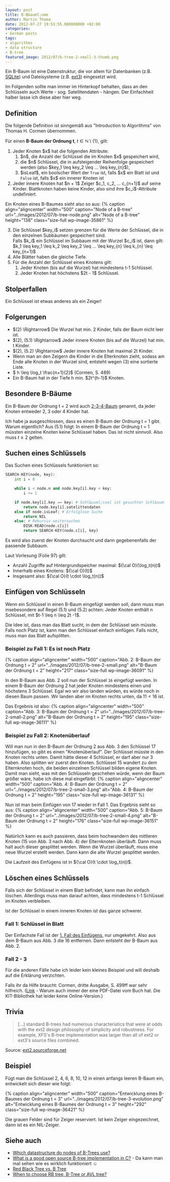 ```yaml
---
layout: post
title: B-B&auml;ume
author: Martin Thoma
date: 2012-07-27 19:53:55.000000000 +02:00
categories:
- German posts
tags:
- algorithms
- data structure
- B-tree
featured_image: 2012/07/b-tree-2-small-3-thumb.png
---
```

Ein B-Baum ist eine Datenstruktur, die vor allem f&uuml;r Datenbanken (z.B. <a href="http://de.wikipedia.org/wiki/SQLite">SQLite</a>) und Dateisysteme (z.B. <a href="http://de.wikipedia.org/wiki/Ext3">ext3</a>) eingesetzt wird.

Im Folgenden sollte man immer im Hinterkopf behalten, dass an den Schl&uuml;sseln auch Werte - sog. Satellitendaten - h&auml;ngen. Der Einfachheit halber lasse ich diese aber hier weg.

<h2>Definition</h2>
Die folgende Definition ist sinngem&auml;&szlig; aus "Introduction to Algorithms" von Thomas H. Cormen &uuml;bernommen.

F&uuml;r einen <strong>B-Baum der Ordnung t</strong>, $t \in \mathbb{N} \setminus \{1\}$, gilt:

<ol>
  <li>Jeder Knoten $x$ hat die folgenden Attribute:
    <ol>
      <li>$n$, die Anzahl der Schl&uuml;ssel die im Knoten $x$ gespeichert wird,</li>
      <li>die $n$ Schl&uuml;ssel, die in aufsteigender Reihenfolge gespeichert werden (also $key_1 \leq key_2 \leq ... \leq key_{n}$),</li>
      <li>$isLeaf$, ein boolscher Wert der <code>True</code> ist, falls $x$ ein Blatt ist und <code>False</code> ist, falls $x$ ein innerer Knoten ist</li>
    </ol>
  </li>
  <li>Jeder innere Knoten hat $n + 1$ Zeiger $c_1, c_2, ... c_{n+1}$ auf seine Kinder. Blattknoten haben keine Kinder, also sind ihre $c_i$-Attribute undefiniert.</li>
</ol>

Ein Knoten eines B-Baumes sieht also so aus:
{% caption align="aligncenter" width="500" caption="Node of a B-tree" url="../images/2012/07/b-tree-node.png" alt="Node of a B-tree"  height="138" class="size-full wp-image-35861" %}

<ol start=3>
  <li>Die Schl&uuml;ssel $key_i$ setzen grenzen f&uuml;r die Werte der Schl&uuml;ssel, die in den einzelnen Subb&auml;umen gespeichert sind.<br/> Falls $k_i$ ein Schl&uuml;ssel im Subbaum mit der Wurzel $c_i$ ist, dann gilt: $k_1 \leq key_1 \leq k_2 \leq key_2 \leq ... \leq key_{n} \leq k_{n} \leq key_{n+1}$</li>
  <li>Alle Bl&auml;tter haben die gleiche Tiefe.</li>
  <li>F&uuml;r die Anzahl der Schl&uuml;ssel eines Knotens gilt:
    <ol>
        <li>Jeder Knoten (bis auf die Wurzel) hat mindestens t-1 Schl&uuml;ssel.</li>
        <li>Jeder Knoten hat h&ouml;chstens $2t - 1$ Schl&uuml;ssel.</li>
    </ol>
  </li>
</ol>

<h2>Stolperfallen</h2>
Ein Schl&uuml;ssel ist etwas anderes als ein Zeiger!

<h2>Folgerungen</h2>
<ul>
  <li>$(2) \Rightarrow$ Die Wurzel hat min. 2 Kinder, falls der Baum nicht leer ist.</li>
  <li>$(2), (5.1) \Rightarrow$ Jeder innere Knoten (bis auf die Wurzel) hat min. t Kinder.</li>
  <li>$(2), (5.2) \Rightarrow$ Jeder innere Knoten hat maximal 2t Kinder.</li>
  <li>Wenn man an den Zeigern die Kinder in die Elterknoten zieht, sodass am Ende alle Knoten in der Wurzel sind, entsteht wegen (3) eine sortierte Liste.</li>
  <li>$ h \leq \log_t \frac{n+1}{2}$ (Cormen, S. 489)</li>
  <li>Ein B-Baum hat in der Tiefe h min. $2t^{h-1}$ Knoten.</li>
</ul>

<h2>Besondere B-B&auml;ume</h2>
Ein B-Baum der Ordnung t = 2 wird auch <a href="http://de.wikipedia.org/wiki/2-3-4-Baum">2-3-4-Baum</a> genannt, da jeder Knoten entweder 2, 3 oder 4 Kinder hat.

Ich habe ja ausgeschlossen, dass es einen B-Baum der Ordnung t = 1 gibt. Warum eigentlich?
Aus (5.1) folgt: In einem B-Baum der Ordnung t = 1 m&uuml;ssten einzelne Knoten keine Schl&uuml;ssel haben. Das ist nicht sinnvoll. Also muss $t \geq  2$ gelten.

<h2>Suchen eines Schl&uuml;ssels</h2>
Das Suchen eines Schl&uuml;ssels funktioniert so:

```python
SEARCH-KEY(node, key):
    int i = 0

    while i < node.n and node.key[i].key < key:
        i += 1

    if node.key[i].key == key: # Schl&uuml;ssel ist gesuchter Schl&uuml;ssel
        return node.key[i].satelittendaten
    else if node.isLeaf: # Erfolglose Suche
        return NIL
    else: # Rekursiv weitersuchen
        DISK-READ(node.c[i])
        return SEARCH-KEY(node.c[i], key)
```

Es wird also zuerst der Knoten durchsucht und dann gegebenenfalls der passende Subbaum.

Laut Vorlesung (Folie 97) gilt:
<ul>
    <li>Anzahl Zugriffe auf Hintergrundspeicher maximal: ${\cal O}(\log_t(n))$</li>
    <li>Innerhalb eines Knotens: ${\cal O}(t)$</li>
    <li>Insgesamt also: ${\cal O}(t \cdot \log_t(n))$</li>
</ul>

<h2>Einf&uuml;gen von Schl&uuml;sseln</h2>
Wenn ein Schl&uuml;ssel in einen B-Baum eingef&uuml;gt werden soll, dann muss man insebesondere auf Regel (5.1) und (5.2) achten:
Jeder Knoten enth&auml;lt n Schl&uuml;ssel, mit $t-1 \leq n \leq 2t -1$.

Die Idee ist, dass man das Blatt sucht, in dem der Schl&uuml;ssel sein m&uuml;sste. Falls noch Platz ist, kann man den Schl&uuml;ssel einfach einf&uuml;gen. Falls nicht, muss man das Blatt aufsplitten.

<h3>Beispiel zu Fall 1: Es ist noch Platz</h3>
{% caption align="aligncenter" width="500" caption="Abb. 2: B-Baum der Ordnung t = 2" url="../images/2012/07/b-tree-2-small.png" alt="B-Baum der Ordnung t = 2"  height="217" class="size-full wp-image-36091" %}

In den B-Baum aus Abb. 2 soll nun der Schl&uuml;ssel <code>16</code> eingef&uuml;gt werden. In einem B-Baum der Ordnung 2 hat jeder Knoten mindestens einen und h&ouml;chstens 3 Schl&uuml;ssel. Egal wo wir also landen w&uuml;rden, es w&uuml;rde noch in diesen Baum passen. Wir landen aber im Knoten rechts unten, da $11 < 16$ ist.

Das Ergebnis ist also:
{% caption align="aligncenter" width="500" caption="Abb. 3: B-Baum der Ordnung t = 2" url="../images/2012/07/b-tree-2-small-2.png" alt="B-Baum der Ordnung t = 2"  height="195" class="size-full wp-image-36111" %}

<h3>Beispiel zu Fall 2: Knoten&uuml;berlauf</h3>
Will man nun in den B-Baum der Ordnung 2 aus Abb. 3 den Schl&uuml;ssel 17 hinzuf&uuml;gen, so gibt es einen "Knoten&uuml;berlauf". Der Schl&uuml;ssel m&uuml;sste in den Knoten rechts unten. Damit h&auml;tte dieser 4 Schl&uuml;ssel, er darf aber nur 3 haben. Also splitten wir zuerst den Knoten. Schl&uuml;ssel 15 wandert zu dem Elternknoten hoch, die beiden einzelnen Schl&uuml;ssel bilden eigene Knoten. Damit man sieht, was mit den Schl&uuml;sseln geschehen w&uuml;rde, wenn der Baum gr&ouml;&szlig;er w&auml;re, habe ich diese mal eingef&auml;rbt:
{% caption align="aligncenter" width="500" caption="Abb. 4: B-Baum der Ordnung t = 2" url="../images/2012/07/b-tree-2-small-3.png" alt="Abb. 4: B-Baum der Ordnung t = 2"  height="195" class="size-full wp-image-36131" %}

Nun ist man beim Einf&uuml;gen von 17 wieder in Fall 1. Das Ergebnis sieht so aus:
{% caption align="aligncenter" width="500" caption="Abb. 5: B-Baum der Ordnung t = 2" url="../images/2012/07/b-tree-2-small-4.png" alt="B-Baum der Ordnung t = 2"  height="176" class="size-full wp-image-36151" %}

Nat&uuml;rlich kann es auch passieren, dass beim hochwandern des mittleren Knoten (15 von Abb. 3 nach Abb. 4) der Elternknoten &uuml;berl&auml;uft. Dann muss halt auch dieser gesplittet werden. Wenn die Wurzel &uuml;berl&auml;uft, muss eine neue Wurzel erstellt werden. Dann kann die alte Wurzel gesplittet werden.

Die Laufzeit des Einf&uuml;gens ist in ${\cal O}(t \cdot \log_t(n))$.

<h2>L&ouml;schen eines Schl&uuml;ssels</h2>
Falls sich der Schl&uuml;ssel in einem Blatt befindet, kann man ihn einfach l&ouml;schen. Allerdings muss man darauf achten, dass mindestens t-1 Schl&uuml;ssel im Knoten verbleiben.

Ist der Schl&uuml;ssel in einem inneren Knoten ist das ganze schwerer.

<h3>Fall 1: Schl&uuml;ssel in Blatt</h3>
Der Einfachste Fall ist der <a href="#Beispiel_zu_Fall_1_Es_ist_noch_Platz">1. Fall des Einf&uuml;gens</a>, nur umgekehrt. Also aus dem B-Baum aus Abb. 3 die 16 entfernen. Dann entsteht der B-Baum aus Abb. 2.

<h3>Fall 2 - 3</h3>
F&uuml;r die anderen F&auml;lle habe ich leider kein kleines Beispiel und will deshalb auf die Erkl&auml;rung verzichten. 

Falls ihr da Hilfe braucht:
Cormen, dritte Ausgabe, S. 499ff war sehr hilfreich. (<a href="http://shafaetsplanet.com/uploads/pdf/Introduction%20to%20Algorithms.pdf">Link</a> - Warum auch immer der eine PDF-Datei vom Buch hat. Die KIT-Bibliothek hat leider keine Online-Version.)

<h2>Trivia</h2>
<blockquote>[...] standard B-trees had numerous characteristics that were at odds with the ext2 design philosophy of simplicity and robustness. For example, XFS's B-tree implementation was larger than all of ext2 or ext3's source files combined.</blockquote>
Source: <a href="http://ext2.sourceforge.net/2005-ols/paper-html/node3.html">ext2.sourceforge.net</a>

<h2>Beispiel</h2>
F&uuml;gt man die Schl&uuml;ssel 2, 4, 6, 8, 10, 12 in einen anfangs leeren B-Baum ein, entwickelt sich dieser wie folgt:

{% caption align="aligncenter" width="500" caption="Entwicklung eines B-Baumes der Ordnung t = 3" url="../images/2012/07/b-tree-3-evolution.png" alt="Entwicklung eines B-Baumes der Ordnung t = 3"  height="292" class="size-full wp-image-36421" %}

Die grauen Felder sind f&uuml;r Zeiger reserviert. Ist kein Zeiger eingezeichnet, dann ist es ein NIL-Zeiger.

<h2>Siehe auch</h2>
<ul>
  <li><a href="http://stackoverflow.com/questions/11684578/which-datastructure-do-nodes-of-b-trees-use">Which datastructure do nodes of B-Trees use?</a></li>
  <li><a href="http://stackoverflow.com/questions/32376/what-is-a-good-open-source-b-tree-implementation-in-c">What is a good open source B-tree implementation in C?</a> - Da kann man mal sehen wie es wirklich funktioniert ☺</li>
  <li><a href="http://stackoverflow.com/a/6403383/562769">Red Black Tree vs. B Tree</a></li>
  <li><a href="http://stackoverflow.com/a/1589587/562769">When to choose RB tree, B-Tree or AVL tree?</a></li>
</ul>

